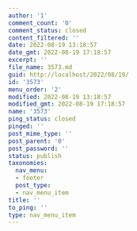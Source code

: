 ```yaml
---
author: '1'
comment_count: '0'
comment_status: closed
content_filtered: ''
date: 2022-08-19 13:18:57
date_gmt: 2022-08-19 17:18:57
excerpt: ''
file_name: 3573.md
guid: http://localhost/2022/08/19/
id: '3573'
menu_order: '2'
modified: 2022-08-19 13:18:57
modified_gmt: 2022-08-19 17:18:57
name: '3573'
ping_status: closed
pinged: ''
post_mime_type: ''
post_parent: '0'
post_password: ''
status: publish
taxonomies:
  nav_menu:
  - footer
  post_type:
  - nav_menu_item
title: ''
to_ping: ''
type: nav_menu_item
---
```

 